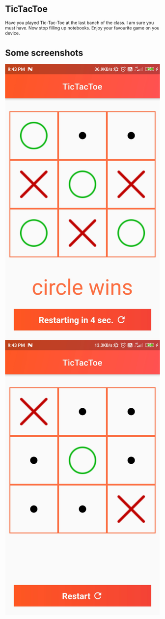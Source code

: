 # TicTacToe

Have you played Tic-Tac-Toe at the last banch of the class. I am sure you must have. 
Now stop filling up notebooks. Enjoy your favourite game on you device.

# Some screenshots 

![alt screenshot1](https://github.com/mohit28798/tictactoe_game/blob/master/images/screenshot1.jpg?raw=true)
![alt screenshot2](https://github.com/mohit28798/tictactoe_game/blob/master/images/screenshot2.jpg?raw=true)


